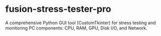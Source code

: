 # fusion-stress-tester-pro
A comprehensive Python GUI tool (CustomTkinter) for stress testing and monitoring PC components: CPU, RAM, GPU, Disk I/O, and Network.
